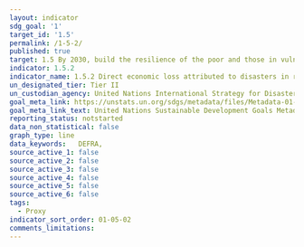```yaml
---
layout: indicator
sdg_goal: '1'
target_id: '1.5'
permalink: /1-5-2/
published: true
target: 1.5 By 2030, build the resilience of the poor and those in vulnerable situations and reduce their exposure and vulnerability to climate-related extreme events and other economic, social and environmental shocks and disasters
indicator: 1.5.2
indicator_name: 1.5.2 Direct economic loss attributed to disasters in relation to global gross domestic product (GDP)
un_designated_tier: Tier II
un_custodian_agency: United Nations International Strategy for Disaster Reduction (UNISDR)
goal_meta_link: https://unstats.un.org/sdgs/metadata/files/Metadata-01-05-02.pdf
goal_meta_link_text: United Nations Sustainable Development Goals Metadata (PDF 65.8 KB)
reporting_status: notstarted
data_non_statistical: false
graph_type: line
data_keywords:   DEFRA,
source_active_1: false
source_active_2: false
source_active_3: false
source_active_4: false
source_active_5: false
source_active_6: false
tags:
  - Proxy
indicator_sort_order: 01-05-02
comments_limitations: 
---
```

